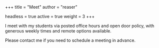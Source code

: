 +++
title = "Meet"
author = "reaser"

headless = true
active = true
weight = 3
+++

I meet with my students via posted office hours and open door policy, with generous weekly times and remote options available.

Please contact me if you need to schedule a meeting in advance.
